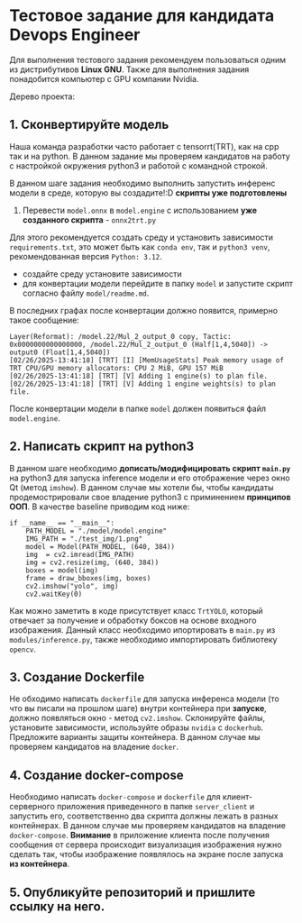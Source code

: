 # Тестовое задание для кандидата Devops Engineer

Для выполнения тестового задания рекомендуем пользоваться одним из дистрибутивов **Linux GNU**.
Также для выполнения задания понадобится компьютер с GPU компании Nvidia.

Дерево проекта:

## 1. Сконвертируйте модель

Наша команда разработки часто работает с tensorrt(TRT), как на cpp так и на python. В данном задание мы проверяем кандидатов на работу с настройкой окружения python3 и работой с командной строкой.

В данном шаге задания необходимо выполнить запустить инференс модели в среде, которую вы создадите!:D **скрипты уже подготовлены**

1. Перевести `model.onnx` в `model.engine` с использованием **уже созданного скрипта** - `onnx2trt.py`

Для этого рекомендуется создать среду и установить зависимости `requirements.txt`, это может быть как `conda env`, так и `python3 venv`, рекомендованная версия `Python: 3.12`.

* создайте среду установите зависимости
* для конвертации модели перейдите в папку `model` и запустите скрипт согласно файлу `model/readme.md`.  

В последних графах после конвертации должно появится, примерно такое сообщение:

```
Layer(Reformat): /model.22/Mul_2_output_0 copy, Tactic: 0x0000000000000000, /model.22/Mul_2_output_0 (Half[1,4,5040]) -> output0 (Float[1,4,5040])
[02/26/2025-13:41:18] [TRT] [I] [MemUsageStats] Peak memory usage of TRT CPU/GPU memory allocators: CPU 2 MiB, GPU 157 MiB
[02/26/2025-13:41:18] [TRT] [V] Adding 1 engine(s) to plan file.
[02/26/2025-13:41:18] [TRT] [V] Adding 1 engine weights(s) to plan file.

```
После конвертации модели в папке `model` должен появиться файл `model.engine`. 


## 2. Написать скрипт на python3

В данном шаге необходимо **дописать/модифицировать скрипт `main.py`** на python3 для запуска inference модели и его отображение через окно Qt (метод `imshow`). В данном случае мы хотели бы, чтобы кандидаты продемострировали свое владение python3 с приминением **принципов ООП**. В качестве baseline приводим код ниже:

```
if __name__ == "__main__":
    PATH_MODEL = "./model/model.engine"
    IMG_PATH = "./test_img/1.png"
    model = Model(PATH_MODEL, (640, 384))
    img  = cv2.imread(IMG_PATH)
    img = cv2.resize(img, (640, 384))
    boxes = model(img)
    frame = draw_bboxes(img, boxes)
    cv2.imshow("yolo", img)
    cv2.waitKey(0)

```
Как можно заметить в коде присутствует класс `TrtYOLO`, который отвечает за получение и обработку боксов на основе входного изображения. Данный класс необходимо ипортировать в `main.py` из `modules/inference.py`, также необходимо импортировать библиотеку `opencv`.

## 3. Создание Dockerfile

Не обходимо написать `dockerfile` для запуска инференса модели (то что вы писали на прошлом шаге) внутри контейнера при **запуске**, должно появляться окно - метод `cv2.imshow`. Склонируйте файлы, установите зависимости, используйте образы `nvidia` с `dockerhub`. Предложите варианты защиты контейнера.
В данном случае мы проверяем кандидатов на владение `docker`.

## 4. Создание docker-compose

Необходимо написать `docker-compose` и `dockerfile` для клиент-серверного приложения приведенного в папке `server_client` и запустить его, соответственно два скрипта должны лежать в разных контейнерах. В данном случае мы проверяем кандидатов на владение `docker-compose`.
**Внимание** в приложение клиента после получения сообщения от сервера происходит визуализация изображения нужно сделать так, чтобы изображение появлялось на экране после запуска **из контейнера**.


## 5. Опубликуйте репозиторий и пришлите ссылку на него.














 
